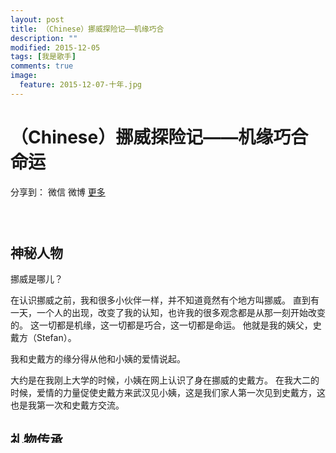 ```yaml
---
layout: post
title: （Chinese）挪威探险记——机缘巧合
description: ""
modified: 2015-12-05
tags: [我是歌手]
comments: true
image:
  feature: 2015-12-07-十年.jpg
---
```


# （Chinese）挪威探险记——机缘巧合命运

<div id="ckepop">
<span class="jiathis_txt">分享到：</span>
<a class="jiathis_button_weixin">微信</a>
<a class="jiathis_button_tsina">微博</a>
<a href="http://www.jiathis.com/share?uid=2074997"  class="jiathis jiathis_txt jiathis_separator jtico jtico_jiathis" target="_blank">更多</a></div>
<script type="text/javascript" src="http://v3.jiathis.com/code/jia.js?uid=2074997" charset="utf-8"></script>


### &nbsp;

## 神秘人物

挪威是哪儿？

在认识挪威之前，我和很多小伙伴一样，并不知道竟然有个地方叫挪威。
直到有一天，一个人的出现，改变了我的认知，也许我的很多观念都是从那一刻开始改变的。
这一切都是机缘，这一切都是巧合，这一切都是命运。
他就是我的姨父，史戴方（Stefan）。

我和史戴方的缘分得从他和小姨的爱情说起。

大约是在我刚上大学的时候，小姨在网上认识了身在挪威的史戴方。
在我大二的时候，爱情的力量促使史戴方来武汉见小姨，这是我们家人第一次见到史戴方，这也是我第一次和史戴方交流。

## 礼物传承

也许是机缘，也许是巧合，也许是命运，我们就这样见面了。

见面的第一个礼物，是一个大大的拥抱。什么是大大的拥抱？一米八九的他，两百斤的他，结结实实地抱住了我

## 文化碰撞

因为语言的原因，除了小姨和我，就是表弟和史戴方可以有些简单的语言交流。
其他人就得需要小姨或者我来当翻译了。
史戴方和小姨聊是了解爱情，和家人聊是了解家庭，可我想让他和我的同学们聊，这样了解的是文化（其实呢，当时可能想在同学面前装个B）。



## 留学？

## 申请

## 决定
